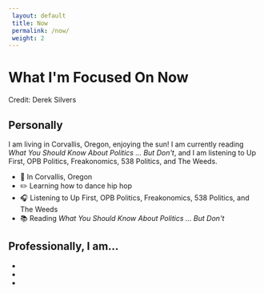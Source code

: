 ```yaml
---
 layout: default
 title: Now
 permalink: /now/
 weight: 2
---
```

 
# What I'm Focused On Now
Credit: Derek Silvers

## Personally
I am living in Corvallis, Oregon, enjoying the sun! 
I am currently reading *What You Should Know About Politics ... But Don't*,
and I am listening to Up First, OPB Politics, Freakonomics, 538 Politics, and The Weeds.
* :round_pushpin: In Corvallis, Oregon
* :pencil2: Learning how to dance hip hop
* :headphones: Listening to Up First, OPB Politics, Freakonomics, 538 Politics, and The Weeds
* :books:  Reading *What You Should Know About Politics ... But Don't*

## Professionally, I am...
* 
*
*
